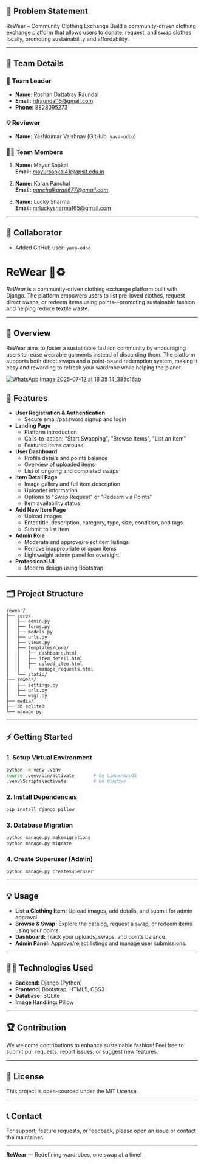 ## 🚀 Problem Statement  
ReWear – Community Clothing Exchange 
Build a community-driven clothing exchange platform that allows users to donate, request, and swap clothes locally, promoting sustainability and affordability.

---

## 👥 Team Details

### 👑 Team Leader
- **Name:** Roshan Dattatray Raundal  
- **Email:** rdraundal15@gmail.com  
- **Phone:** 8828095273  

### 💡 Reviewer
- **Name:** Yashkumar Vaishnav (GitHub: `yava-odoo`)

### 👨‍💻 Team Members
1. **Name:** Mayur Sapkal  
   **Email:** mayursapkal41@apsit.edu.in  
  

2. **Name:** Karan Panchal  
   **Email:** *panchalkaran677@gmail.com*  
  

3. **Name:** Lucky Sharma  
   **Email:** mrluckysharma165@gmail.com  
 

---

## 🔗 Collaborator
- Added GitHub user: `yava-odoo`



# ReWear 👕♻

_ReWear_ is a community-driven clothing exchange platform built with Django. The platform empowers users to list pre-loved clothes, request direct swaps, or redeem items using points—promoting sustainable fashion and helping reduce textile waste.

---

## 🌱 Overview

ReWear aims to foster a sustainable fashion community by encouraging users to reuse wearable garments instead of discarding them. The platform supports both direct swaps and a point-based redemption system, making it easy and rewarding to refresh your wardrobe while helping the planet.

![WhatsApp Image 2025-07-12 at 16 35 14_385c16ab](https://github.com/user-attachments/assets/80de164e-aa6f-49c4-bb09-934aa47d68a4)


## 🚀 Features

- **User Registration & Authentication**
  - Secure email/password signup and login
- **Landing Page**
  - Platform introduction
  - Calls-to-action: "Start Swapping", "Browse Items", "List an Item"
  - Featured items carousel
- **User Dashboard**
  - Profile details and points balance
  - Overview of uploaded items
  - List of ongoing and completed swaps
- **Item Detail Page**
  - Image gallery and full item description
  - Uploader information
  - Options to "Swap Request" or "Redeem via Points"
  - Item availability status
- **Add New Item Page**
  - Upload images
  - Enter title, description, category, type, size, condition, and tags
  - Submit to list item
- **Admin Role**
  - Moderate and approve/reject item listings
  - Remove inappropriate or spam items
  - Lightweight admin panel for oversight
- **Professional UI**
  - Modern design using Bootstrap

---

## 🗂️ Project Structure

```
rewear/
├── core/
│   ├── admin.py
│   ├── forms.py
│   ├── models.py
│   ├── urls.py
│   ├── views.py
│   ├── templates/core/
│   │   ├── dashboard.html
│   │   ├── item_detail.html
│   │   ├── upload_item.html
│   │   └── manage_requests.html
│   └── static/
├── rewear/
│   ├── settings.py
│   ├── urls.py
│   └── wsgi.py
├── media/
├── db.sqlite3
└── manage.py
```

---

## ⚡ Getting Started

### 1. Setup Virtual Environment

```bash
python -m venv .venv
source .venv/bin/activate       # On Linux/macOS
.venv\Scripts\activate          # On Windows
```

### 2. Install Dependencies

```bash
pip install django pillow
```

### 3. Database Migration

```bash
python manage.py makemigrations
python manage.py migrate
```

### 4. Create Superuser (Admin)

```bash
python manage.py createsuperuser
```

---

## 💡 Usage

- **List a Clothing Item:** Upload images, add details, and submit for admin approval.
- **Browse & Swap:** Explore the catalog, request a swap, or redeem items using your points.
- **Dashboard:** Track your uploads, swaps, and points balance.
- **Admin Panel:** Approve/reject listings and manage user submissions.

---

## 👩‍💻 Technologies Used

- **Backend:** Django (Python)
- **Frontend:** Bootstrap, HTML5, CSS3
- **Database:** SQLite
- **Image Handling:** Pillow

---

## 🏆 Contribution

We welcome contributions to enhance sustainable fashion! Feel free to submit pull requests, report issues, or suggest new features.

---

## 📜 License

This project is open-sourced under the MIT License.

---

## 📞 Contact

For support, feature requests, or feedback, please open an issue or contact the maintainer.

---

**ReWear** — Redefining wardrobes, one swap at a time!
